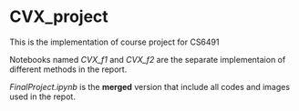 # CVX_project
This is the implementation of course project for CS6491

Notebooks named _CVX_f1_ and _CVX_f2_ are the separate implementaion of different methods in the report.

_FinalProject.ipynb_ is the **merged** version that include all codes and images used in the repot.
